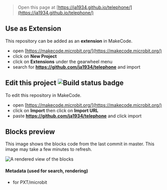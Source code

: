 
> Open this page at [https://ja1934.github.io/telephone/](https://ja1934.github.io/telephone/)

## Use as Extension

This repository can be added as an **extension** in MakeCode.

* open [https://makecode.microbit.org/](https://makecode.microbit.org/)
* click on **New Project**
* click on **Extensions** under the gearwheel menu
* search for **https://github.com/ja1934/telephone** and import

## Edit this project ![Build status badge](https://github.com/ja1934/telephone/workflows/MakeCode/badge.svg)

To edit this repository in MakeCode.

* open [https://makecode.microbit.org/](https://makecode.microbit.org/)
* click on **Import** then click on **Import URL**
* paste **https://github.com/ja1934/telephone** and click import

## Blocks preview

This image shows the blocks code from the last commit in master.
This image may take a few minutes to refresh.

![A rendered view of the blocks](https://github.com/ja1934/telephone/raw/master/.github/makecode/blocks.png)

#### Metadata (used for search, rendering)

* for PXT/microbit
<script src="https://makecode.com/gh-pages-embed.js"></script><script>makeCodeRender("{{ site.makecode.home_url }}", "{{ site.github.owner_name }}/{{ site.github.repository_name }}");</script>
